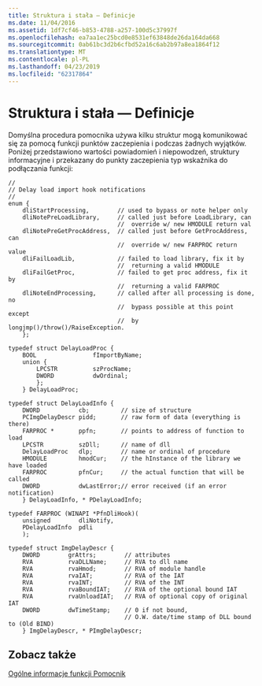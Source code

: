 ```yaml
---
title: Struktura i stała — Definicje
ms.date: 11/04/2016
ms.assetid: 1df7cf46-b853-4788-a257-100d5c37997f
ms.openlocfilehash: ea7aa1ec25bcd0e8531ef63848de26da164da668
ms.sourcegitcommit: 0ab61bc3d2b6cfbd52a16c6ab2b97a8ea1864f12
ms.translationtype: MT
ms.contentlocale: pl-PL
ms.lasthandoff: 04/23/2019
ms.locfileid: "62317864"
---
```

# <a name="structure-and-constant-definitions"></a>Struktura i stała — Definicje

Domyślna procedura pomocnika używa kilku struktur mogą komunikować się za pomocą funkcji punktów zaczepienia i podczas żadnych wyjątków. Poniżej przedstawiono wartości powiadomień i niepowodzeń, struktury informacyjne i przekazany do punkty zaczepienia typ wskaźnika do podłączania funkcji:

```
//
// Delay load import hook notifications
//
enum {
    dliStartProcessing,        // used to bypass or note helper only
    dliNotePreLoadLibrary,     // called just before LoadLibrary, can
                               //  override w/ new HMODULE return val
    dliNotePreGetProcAddress,  // called just before GetProcAddress, can
                               //  override w/ new FARPROC return value
    dliFailLoadLib,            // failed to load library, fix it by
                               //  returning a valid HMODULE
    dliFailGetProc,            // failed to get proc address, fix it by
                               //  returning a valid FARPROC
    dliNoteEndProcessing,      // called after all processing is done, no
                               //  bypass possible at this point except
                               //  by longjmp()/throw()/RaiseException.
    };

typedef struct DelayLoadProc {
    BOOL                fImportByName;
    union {
        LPCSTR          szProcName;
        DWORD           dwOrdinal;
        };
    } DelayLoadProc;

typedef struct DelayLoadInfo {
    DWORD           cb;         // size of structure
    PCImgDelayDescr pidd;       // raw form of data (everything is there)
    FARPROC *       ppfn;       // points to address of function to load
    LPCSTR          szDll;      // name of dll
    DelayLoadProc   dlp;        // name or ordinal of procedure
    HMODULE         hmodCur;    // the hInstance of the library we have loaded
    FARPROC         pfnCur;     // the actual function that will be called
    DWORD           dwLastError;// error received (if an error notification)
    } DelayLoadInfo, * PDelayLoadInfo;

typedef FARPROC (WINAPI *PfnDliHook)(
    unsigned        dliNotify,
    PDelayLoadInfo  pdli
    );

typedef struct ImgDelayDescr {
    DWORD        grAttrs;        // attributes
    RVA          rvaDLLName;     // RVA to dll name
    RVA          rvaHmod;        // RVA of module handle
    RVA          rvaIAT;         // RVA of the IAT
    RVA          rvaINT;         // RVA of the INT
    RVA          rvaBoundIAT;    // RVA of the optional bound IAT
    RVA          rvaUnloadIAT;   // RVA of optional copy of original IAT
    DWORD        dwTimeStamp;    // 0 if not bound,
                                 // O.W. date/time stamp of DLL bound to (Old BIND)
    } ImgDelayDescr, * PImgDelayDescr;
```

## <a name="see-also"></a>Zobacz także

[Ogólne informacje funkcji Pomocnik](understanding-the-helper-function.md)
